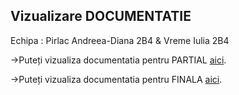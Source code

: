 ## Vizualizare DOCUMENTATIE 
Echipa : 
Pirlac Andreea-Diana 2B4 &
Vreme Iulia 2B4

->Puteți vizualiza documentatia pentru PARTIAL [aici](https://iulica04.github.io/RomanianDrugExplorer/Documentatie.html).

->Puteți vizualiza documentatia pentru FINALA [aici]([https://docs.google.com/document/d/1Yxdhd9fqQlxNvFEvOvoO7vEbFi2M2DDkZIcRO0QCArc/edit](https://docs.google.com/document/d/1Yxdhd9fqQlxNvFEvOvoO7vEbFi2M2DDkZIcRO0QCArc/edit?usp=sharing)).

